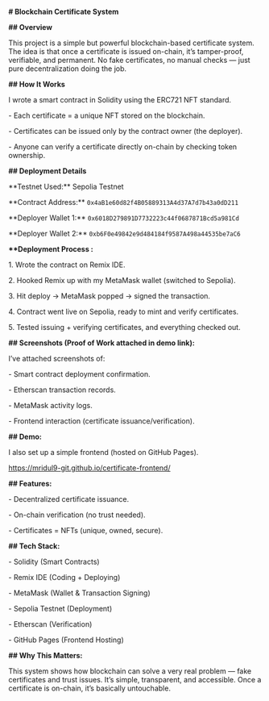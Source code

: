 **# Blockchain Certificate System**



**## Overview**

This project is a simple but powerful blockchain-based certificate system. The idea is that once a certificate is issued on-chain, it’s tamper-proof, verifiable, and permanent. No fake certificates, no manual checks — just pure decentralization doing the job.



**## How It Works**



I wrote a smart contract in Solidity using the ERC721 NFT standard.

\- Each certificate = a unique NFT stored on the blockchain.

\- Certificates can be issued only by the contract owner (the deployer).

\- Anyone can verify a certificate directly on-chain by checking token ownership.



**## Deployment Details**

\*\*Testnet Used:\*\* Sepolia Testnet  

\*\*Contract Address:\*\* `0x4aB1e60d82f4B05889313A4d37A7d7b43a0dD211`  

\*\*Deployer Wallet 1:\*\* `0x6018D279891D7732223c44f0687871Bcd5a981Cd`  

\*\*Deployer Wallet 2:\*\* `0xb6F0e49842e9d484184f9587A498a44535be7aC6`  



**\*\*Deployment Process :**



1\. Wrote the contract on Remix IDE.

2\. Hooked Remix up with my MetaMask wallet (switched to Sepolia).

3\. Hit deploy → MetaMask popped → signed the transaction.

4\. Contract went live on Sepolia, ready to mint and verify certificates.

5\. Tested issuing + verifying certificates, and everything checked out.



**## Screenshots (Proof of Work attached in demo link):**



I’ve attached screenshots of:  

\- Smart contract deployment confirmation.  

\- Etherscan transaction records.  

\- MetaMask activity logs.  

\- Frontend interaction (certificate issuance/verification).



**## Demo:**



I also set up a simple frontend  (hosted on GitHub Pages).  

https://mridul9-git.github.io/certificate-frontend/  



**## Features:**



\- Decentralized certificate issuance.  

\- On-chain verification (no trust needed).  

\- Certificates = NFTs (unique, owned, secure).



**## Tech Stack:**



\- Solidity (Smart Contracts)  

\- Remix IDE (Coding + Deploying)  

\- MetaMask (Wallet \& Transaction Signing)  

\- Sepolia Testnet (Deployment)  

\- Etherscan (Verification)  

\- GitHub Pages (Frontend Hosting)



**## Why This Matters:**



This system shows how blockchain can solve a very real problem — fake certificates and trust issues. It’s simple, transparent, and accessible. Once a certificate is on-chain, it’s basically untouchable.



